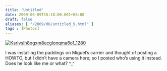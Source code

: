```yaml
---
title: 'Untitled'
date: 2009-06-09T15:18:00.001+08:00
draft: false
aliases: [ "/2009/06/untitled_9.html" ]
tags : [Photos]
---
```


  
[![Ksrlvslh8ogxm8ecglonqma6o1_1280](http://jon.doblados.net/wp-content/uploads/2009/06/KSRlvSLh8ogxm8ecGLoNqMA6o1_12801.jpg.scaled10001-300x225.jpg)](http://jon.doblados.net/wp-content/uploads/2009/06/KSRlvSLh8ogxm8ecGLoNqMA6o1_12801.jpg.scaled10001.jpg)  

  

  

I was installing the paddings on Miguel’s carrier and thought of posting a HOWTO, but I didn’t have a camera here; so I posted who’s using it instead. Does he look like me or what? ^\_^